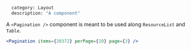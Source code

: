 ```meta
  category: Layout
  description: "A component"
```

A `<Pagination />` component is meant to be used along `ResourceList` and `Table`.

```jsx
<Pagination items={20372} perPage={10} page={3} />
```
